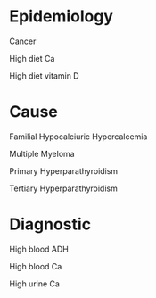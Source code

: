# Epidemiology

Cancer

High diet Ca

High diet vitamin D

# Cause

Familial Hypocalciuric Hypercalcemia

Multiple Myeloma

Primary Hyperparathyroidism

Tertiary Hyperparathyroidism

# Diagnostic

High blood ADH

High blood Ca

High urine Ca
